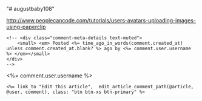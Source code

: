 "# augustbaby108" 

http://www.peoplecancode.com/tutorials/users-avatars-uploading-images-using-paperclip

	<!-- <div class="comment-meta-details text-muted">
		<small> <em> Posted <%= time_ago_in_words(comment.created_at) unless comment.created_at.blank? %> ago by <%= comment.user.username %> </em></small> 
	</div>
	-->
<%= comment.user.username %>

	<%= link_to "Edit this article",  edit_article_comment_path(@article, @user, comment), class: "btn btn-xs btn-primary" %>

	